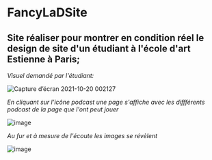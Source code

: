 # FancyLaDSite
## Site réaliser pour montrer en condition réel le design de site d'un étudiant à l'école d'art Estienne à Paris;
*Visuel demandé par l'étudiant:*

![Capture d’écran 2021-10-20 002127](https://user-images.githubusercontent.com/91502674/137999963-c8d51a5a-ae1b-4d92-9e56-402393df446c.png)

*En cliquant sur l'icône podcast une page s'affiche avec les diffférents podcast de la page que l'ont peut jouer*

![image](https://user-images.githubusercontent.com/91502674/138000157-0c984108-1cfb-4672-b541-4c5093be027c.png)

*Au fur et à mesure de l'écoute les images se révèlent*

![image](https://user-images.githubusercontent.com/91502674/138000303-64034660-4520-45b9-8240-098affcd7f76.png)
